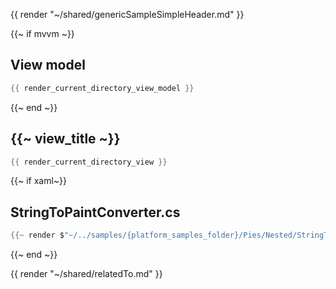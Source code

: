 {{ render "~/shared/genericSampleSimpleHeader.md" }}

{{~ if mvvm ~}}
## View model

```csharp
{{ render_current_directory_view_model }}
```
{{~ end ~}}

## {{~ view_title ~}}

```csharp
{{ render_current_directory_view }}
```

{{~ if xaml~}}
## StringToPaintConverter.cs

```csharp
{{~ render $"~/../samples/{platform_samples_folder}/Pies/Nested/StringToPaintConverter.cs" ~}}
```
{{~ end ~}}

{{ render "~/shared/relatedTo.md" }}